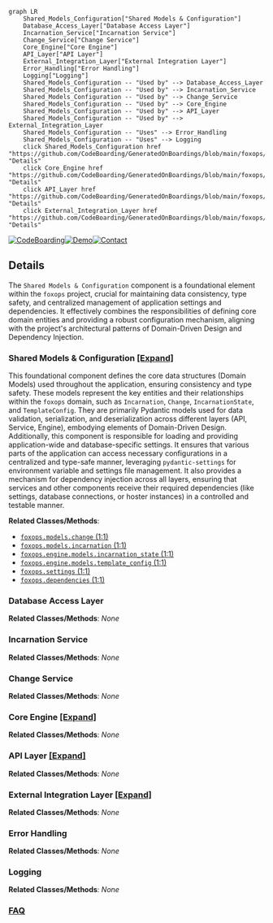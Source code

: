 ```mermaid
graph LR
    Shared_Models_Configuration["Shared Models & Configuration"]
    Database_Access_Layer["Database Access Layer"]
    Incarnation_Service["Incarnation Service"]
    Change_Service["Change Service"]
    Core_Engine["Core Engine"]
    API_Layer["API Layer"]
    External_Integration_Layer["External Integration Layer"]
    Error_Handling["Error Handling"]
    Logging["Logging"]
    Shared_Models_Configuration -- "Used by" --> Database_Access_Layer
    Shared_Models_Configuration -- "Used by" --> Incarnation_Service
    Shared_Models_Configuration -- "Used by" --> Change_Service
    Shared_Models_Configuration -- "Used by" --> Core_Engine
    Shared_Models_Configuration -- "Used by" --> API_Layer
    Shared_Models_Configuration -- "Used by" --> External_Integration_Layer
    Shared_Models_Configuration -- "Uses" --> Error_Handling
    Shared_Models_Configuration -- "Uses" --> Logging
    click Shared_Models_Configuration href "https://github.com/CodeBoarding/GeneratedOnBoardings/blob/main/foxops/Shared_Models_Configuration.md" "Details"
    click Core_Engine href "https://github.com/CodeBoarding/GeneratedOnBoardings/blob/main/foxops/Core_Engine.md" "Details"
    click API_Layer href "https://github.com/CodeBoarding/GeneratedOnBoardings/blob/main/foxops/API_Layer.md" "Details"
    click External_Integration_Layer href "https://github.com/CodeBoarding/GeneratedOnBoardings/blob/main/foxops/External_Integration_Layer.md" "Details"
```

[![CodeBoarding](https://img.shields.io/badge/Generated%20by-CodeBoarding-9cf?style=flat-square)](https://github.com/CodeBoarding/CodeBoarding)[![Demo](https://img.shields.io/badge/Try%20our-Demo-blue?style=flat-square)](https://www.codeboarding.org/demo)[![Contact](https://img.shields.io/badge/Contact%20us%20-%20contact@codeboarding.org-lightgrey?style=flat-square)](mailto:contact@codeboarding.org)

## Details

The `Shared Models & Configuration` component is a foundational element within the `foxops` project, crucial for maintaining data consistency, type safety, and centralized management of application settings and dependencies. It effectively combines the responsibilities of defining core domain entities and providing a robust configuration mechanism, aligning with the project's architectural patterns of Domain-Driven Design and Dependency Injection.

### Shared Models & Configuration [[Expand]](./Shared_Models_Configuration.md)
This foundational component defines the core data structures (Domain Models) used throughout the application, ensuring consistency and type safety. These models represent the key entities and their relationships within the `foxops` domain, such as `Incarnation`, `Change`, `IncarnationState`, and `TemplateConfig`. They are primarily Pydantic models used for data validation, serialization, and deserialization across different layers (API, Service, Engine), embodying elements of Domain-Driven Design. Additionally, this component is responsible for loading and providing application-wide and database-specific settings. It ensures that various parts of the application can access necessary configurations in a centralized and type-safe manner, leveraging `pydantic-settings` for environment variable and settings file management. It also provides a mechanism for dependency injection across all layers, ensuring that services and other components receive their required dependencies (like settings, database connections, or hoster instances) in a controlled and testable manner.


**Related Classes/Methods**:

- <a href="https://github.com/Roche/foxops/blob/main/src/foxops/models/change.py#L1-L1" target="_blank" rel="noopener noreferrer">`foxops.models.change` (1:1)</a>
- <a href="https://github.com/Roche/foxops/blob/main/src/foxops/models/incarnation.py#L1-L1" target="_blank" rel="noopener noreferrer">`foxops.models.incarnation` (1:1)</a>
- <a href="https://github.com/Roche/foxops/blob/main/src/foxops/engine/models/incarnation_state.py#L1-L1" target="_blank" rel="noopener noreferrer">`foxops.engine.models.incarnation_state` (1:1)</a>
- <a href="https://github.com/Roche/foxops/blob/main/src/foxops/engine/models/template_config.py#L1-L1" target="_blank" rel="noopener noreferrer">`foxops.engine.models.template_config` (1:1)</a>
- <a href="https://github.com/Roche/foxops/blob/main/src/foxops/settings.py#L1-L1" target="_blank" rel="noopener noreferrer">`foxops.settings` (1:1)</a>
- <a href="https://github.com/Roche/foxops/blob/main/src/foxops/dependencies.py#L1-L1" target="_blank" rel="noopener noreferrer">`foxops.dependencies` (1:1)</a>


### Database Access Layer



**Related Classes/Methods**: _None_

### Incarnation Service



**Related Classes/Methods**: _None_

### Change Service



**Related Classes/Methods**: _None_

### Core Engine [[Expand]](./Core_Engine.md)



**Related Classes/Methods**: _None_

### API Layer [[Expand]](./API_Layer.md)



**Related Classes/Methods**: _None_

### External Integration Layer [[Expand]](./External_Integration_Layer.md)



**Related Classes/Methods**: _None_

### Error Handling



**Related Classes/Methods**: _None_

### Logging



**Related Classes/Methods**: _None_



### [FAQ](https://github.com/CodeBoarding/GeneratedOnBoardings/tree/main?tab=readme-ov-file#faq)